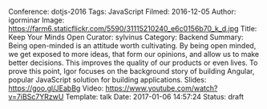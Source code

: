 Conference: dotjs-2016
Tags: JavaScript
Filmed: 2016-12-05
Author: igorminar
Image: https://farm6.staticflickr.com/5590/31115210240_e6c0156b70_k_d.jpg
Title: Keep Your Minds Open
Curator: sylvinus
Category: Backend
Summary: Being open-minded is an attitude worth cultivating. By being open minded, we get exposed to more ideas, that form our opinions, and allow us to make better decisions. This improves the quality of our products or even lives. To prove this point, Igor focuses on the background story of building Angular, popular JavaScript solution for building applications.
Slides: https://goo.gl/JEabBg
Video: https://www.youtube.com/watch?v=7iBSc7YRzwU
Template: talk
Date: 2017-01-06 14:57:24
Status: draft